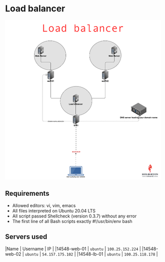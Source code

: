 # Load balancer
![image not found](./images/lb.png)
## Requirements
* Allowed editors: vi, vim, emacs
* All files interpreted on Ubuntu 20.04 LTS
* All script passed Shellcheck (version 0.3.7) without any error
* The first line of all Bash scripts exactly #!/usr/bin/env bash
## Servers used
|Name         | Username | IP               |
|14548-web-01 | `ubuntu` | `100.25.152.224` |
|14548-web-02 | `ubuntu` | `54.157.175.102` |
|14548-lb-01  | `ubuntu` | `100.25.118.178` |
